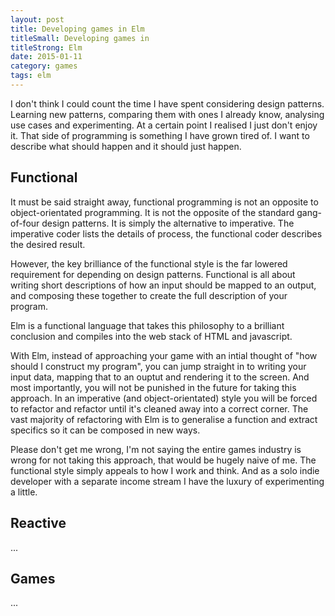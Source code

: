 ```yaml
---
layout: post
title: Developing games in Elm
titleSmall: Developing games in
titleStrong: Elm
date: 2015-01-11
category: games
tags: elm
---
```


I don't think I could count the time I have spent considering design patterns. Learning new patterns, comparing them with ones I already know, analysing use cases and experimenting. At a certain point I realised I just don't enjoy it. That side of programming is something I have grown tired of. I want to describe what should happen and it should just happen.

## Functional

It must be said straight away, functional programming is not an opposite to object-orientated programming. It is not the opposite of the standard gang-of-four design patterns. It is simply the alternative to imperative. The imperative coder lists the details of process, the functional coder describes the desired result.

However, the key brilliance of the functional style is the far lowered requirement for depending on design patterns. Functional is all about writing short descriptions of how an input should be mapped to an output, and composing these together to create the full description of your program.

Elm is a functional language that takes this philosophy to a brilliant conclusion and compiles into the web stack of HTML and javascript.

With Elm, instead of approaching your game with an intial thought of "how should I construct my program", you can jump straight in to writing your input data, mapping that to an ouptut and rendering it to the screen. And most importantly, you will not be punished in the future for taking this approach. In an imperative (and object-orientated) style you will be forced to refactor and refactor until it's cleaned away into a correct corner. The vast majority of refactoring with Elm is to generalise a function and extract specifics so it can be composed in new ways.

Please don't get me wrong, I'm not saying the entire games industry is wrong for not taking this approach, that would be hugely naive of me. The functional style simply appeals to how I work and think. And as a solo indie developer with a separate income stream I have the luxury of experimenting a little.

## Reactive

...

## Games

...